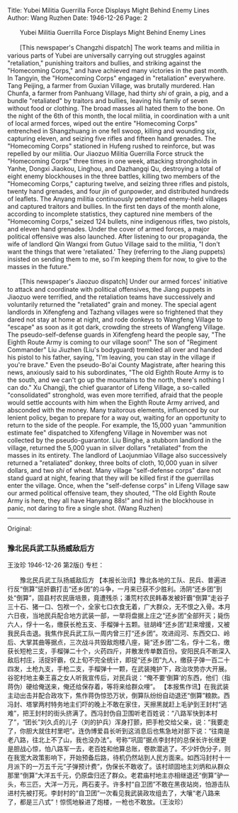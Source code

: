 Title: Yubei Militia Guerrilla Force Displays Might Behind Enemy Lines
Author: Wang Ruzhen
Date: 1946-12-26
Page: 2

　　Yubei Militia Guerrilla Force Displays Might Behind Enemy Lines

　　[This newspaper's Changzhi dispatch] The work teams and militia in various parts of Yubei are universally carrying out struggles against "retaliation," punishing traitors and bullies, and striking against the "Homecoming Corps," and have achieved many victories in the past month. In Tangyin, the "Homecoming Corps" engaged in "retaliation" everywhere. Tang Peijing, a farmer from Guxian Village, was brutally murdered. Han Chunfa, a farmer from Panhuang Village, had thirty *shi* of grain, a pig, and a bundle "retaliated" by traitors and bullies, leaving his family of seven without food or clothing. The broad masses all hated them to the bone. On the night of the 6th of this month, the local militia, in coordination with a unit of local armed forces, wiped out the entire "Homecoming Corps" entrenched in Shangzhuang in one fell swoop, killing and wounding six, capturing eleven, and seizing five rifles and fifteen hand grenades. The "Homecoming Corps" stationed in Hufeng rushed to reinforce, but was repelled by our militia. Our Jiaozuo Militia Guerrilla Force struck the "Homecoming Corps" three times in one week, attacking strongholds in Yanhe, Dongxi Jiaokou, Linghou, and Dazhangqi Qu, destroying a total of eight enemy blockhouses in the three battles, killing two members of the "Homecoming Corps," capturing twelve, and seizing three rifles and pistols, twenty hand grenades, and four *jin* of gunpowder, and distributed hundreds of leaflets. The Anyang militia continuously penetrated enemy-held villages and captured traitors and bullies. In the first ten days of the month alone, according to incomplete statistics, they captured nine members of the "Homecoming Corps," seized 124 bullets, nine indigenous rifles, two pistols, and eleven hand grenades. Under the cover of armed forces, a major political offensive was also launched. After listening to our propaganda, the wife of landlord Qin Wangxi from Gutuo Village said to the militia, "I don't want the things that were 'retaliated.' They (referring to the Jiang puppets) insisted on sending them to me, so I'm keeping them for now, to give to the masses in the future."

　　[This newspaper's Jiaozuo dispatch] Under our armed forces' initiative to attack and coordinate with political offensives, the Jiang puppets in Jiaozuo were terrified, and the retaliation teams have successively and voluntarily returned the "retaliated" grain and money. The special agent landlords in Xifengfeng and Tazhang villages were so frightened that they dared not stay at home at night, and rode donkeys to Wangfeng Village to "escape" as soon as it got dark, crowding the streets of Wangfeng Village. The pseudo-self-defense guards in Xifengfeng heard the people say, "The Eighth Route Army is coming to our village soon!" The son of "Regiment Commander" Liu Jiuzhen (Liu's bodyguard) trembled all over and handed his pistol to his father, saying, "I'm leaving, you can stay in the village if you're brave." Even the pseudo-Bo'ai County Magistrate, after hearing this news, anxiously said to his subordinates, "The old Eighth Route Army is to the south, and we can't go up the mountains to the north, there's nothing I can do." Xu Changji, the chief guarantor of Lifeng Village, a so-called "consolidated" stronghold, was even more terrified, afraid that the people would settle accounts with him when the Eighth Route Army arrived, and absconded with the money. Many traitorous elements, influenced by our lenient policy, began to prepare for a way out, waiting for an opportunity to return to the side of the people. For example, the 15,000 yuan "ammunition estimate fee" dispatched to Xifengfeng Village in November was not collected by the pseudo-guarantor. Liu Binghe, a stubborn landlord in the village, returned the 5,000 yuan in silver dollars "retaliated" from the masses in its entirety. The landlord of Laojunmiao Village also successively returned a "retaliated" donkey, three bolts of cloth, 10,000 yuan in silver dollars, and two *shi* of wheat. Many village "self-defense corps" dare not stand guard at night, fearing that they will be killed first if the guerrillas enter the village. Once, when the "self-defense corps" in Lifeng Village saw our armed political offensive team, they shouted, "The old Eighth Route Army is here, they all have Hanyang 88s!" and hid in the blockhouse in panic, not daring to fire a single shot. (Wang Ruzhen)



<hr /> 

Original: 


### 豫北民兵武工队扬威敌后方
王汝珍
1946-12-26
第2版()
专栏：

　　豫北民兵武工队扬威敌后方
    【本报长治讯】豫北各地的工队、民兵、普遍进行反“倒算”惩奸霸打击“还乡团”的斗争，一月来已获不少胜利。汤阴“还乡团”到处“倒算”，固县村农民唐培景，竟遭残杀；潘荒村农民韩春发被奸霸“倒算”走谷子三十石、猪一口、包袱一个，全家七口衣食无着，广大群众，无不恨之入骨。本月六日夜，当地民兵配合地方武装一部，一举将盘据上庄之“还乡团”全部歼灭；毙伤六人，俘十一名，缴获长枪五支、手榴弹十五颗。驻胡峰“还乡团”赶来增援，又被我民兵击退。我焦作民兵武工队一周内曾三打“还乡团”。攻进阎河、东西交口、岭后、大掌其曲等据点，三次战斗共毁敌炮楼八座，毙“还乡团”二名，俘十二名，缴获长短枪三支，手榴弹二十个，火药四斤，并散发传单数百份。安阳民兵不断深入敌后村庄，活捉奸霸，仅上旬不完全统计，即捉“还乡团”九人，缴获子弹一百二十四发，土枪九支，手枪二支，手榴弹十一颗，在武装掩护下，政治攻势亦大开展。谷驼村地主秦王喜之女人听我宣传后，对民兵说：“俺不要‘倒算’的东西，他们（指蒋伪）硬给俺送来，俺还给保存着，等将来给群众哩”。
    【本报焦作讯】在我武装主动出击并配合政攻下，焦作蒋伪惊恐万状，倒算队纷纷自动退还“倒算”粮款。西冯封、塔掌两村特务地主们吓的晚上不敢在家住，天擦黑就赶上毛驴到王封村“逃难”，把王封村的街头挤满了。西冯封伪自卫围听老百姓说：“八路军快到本村了”，“团长”刘久贞的儿子（刘的护兵）浑身打颤，把手枪交给父亲，说：“我要走了，你胆大就住村里吧”。连伪博爱县长听到这消息后也焦急地对部下说：“往南是老八路，往北上不了山，我也没办法”。号称“巩固”据点李封村的总保长许长继更是胆战心惊，怕八路军一去，老百姓和他算总账，卷款潜逃了。不少奸伪分子，则在我宽大政策影响下，开始预备后路，待机仍然站到人民方面来。如西冯封村十一月派下的一万五千元“子弹预计费”，伪保长不敢收了。该村顽固地主刘炳和从群众那里“倒算”大洋五千元，仍原盘归还了群众。老君庙村地主亦相继退还“倒算”驴一头，布三匹，大洋一万元，两石麦子。许多村“自卫团”不敢在黑夜站岗，怕游击队进村先被打死。李封村的“自卫团”一次看见我武装政攻组去了，大嚷“老八路来了，都是三八式”！惊慌地躲进了炮楼，一枪也不敢放。（王汝珍）
